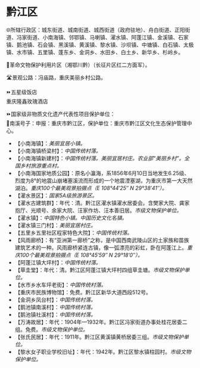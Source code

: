 # 黔江区  
🌐所辖行政区：城东街道、城南街道、城西街道（政府驻地）、舟白街道、正阳街道、冯家街道、小南海镇、邻鄂镇、马喇镇、濯水镇、阿蓬江镇、金溪镇、石家镇、鹅池镇、石会镇、黑溪镇、黄溪镇、黎水镇、沙坝镇、中塘镇、白石镇、太极镇、水市镇、五里镇、蓬东乡、金洞乡、水田乡、白土乡、新华乡、杉岭乡。  

🚩革命文物保护利用片区（湘鄂川黔）（长征片区红二方面军）。  

🛣️景观公路：冯庙路，重庆美丽乡村公路。  

⏩五星级饭店  
重庆隆鑫玫瑰酒店  

⏩国家级非物质文化遗产代表性项目保护单位：  
🔸南溪号子：申报：重庆市黔江区，保护单位：重庆市黔江区文化生态保护管理中心。  

* 【小南海镇】：*美丽宜居小镇。*  
* 【小南海镇桥梁村】：*中国传统村落。*  
* 【小南海镇新建村】：*中国传统村落。美丽宜居村庄。农业部“美丽乡村”。全国乡村旅游重点村。*  
* 【小南海国家地质公园】：原名小瀛海，系1856年6月10日当地发生6.25级、烈度为8°的地震山崩堵塞溪流而形成的一个地震湮塞湖，为重庆市第一大天然湖泊。*重庆100个最美观景拍摄点（E 108°44′25″ N 29°38′41″）。*  
* 【濯水景区】：*国家5A级旅游景区。*  
* 【濯水古建筑群】：年代：清。黔江区濯水镇濯水居委会。含樊家大院、龚家抱厅、光顺号、余家大院、汪家作坊、汪本善旧居。*市级文物保护单位。*  
* 【濯水镇】：*中国特色小镇。中国历史文化名镇。*  
* 【濯水镇三门村】：*美丽宜居村庄。*  
* 【五里乡五里社区程家特色大院】：*中国传统村落。*  
* 【风雨廊桥】：有“亚洲第一廊桥”之称，是中国西南武陵山区的土家族和苗族建筑艺术的一种。风雨廊桥紧连古镇，像一弧漂亮的彩虹，卧在阿蓬江上。*重庆100个最美观景拍摄点（E 108°45′59″ N 29°18′0″）。*  
* 【阿蓬江镇大坪村】：*中国传统村落。*  
* 【草圭堂】：年代：清。黔江区阿蓬江镇大坪村四组草圭塘。*市级文物保护单位。*  
* 【水市乡水车坪老街】：*中国传统村落。*  
* 【重庆市民族博物馆】：免费。黔江区新华大道西段512号。  
* 【金洞乡凤台村】：*中国传统村落。*  
* 【鹅池镇南溪村】：*中国传统村落。*  
* 【鹅池镇社溪村】：*中国传统村落。*  
* 【万涛故居】：年代：1904年—1932年。黔江区冯家街道办事处桂花居委二组。免费。*市级文物保护单位。*  
* 【张氏民居】：年代：1911年。黔江区黄溪镇黄桥居委三组。*市级文物保护单位。*  
* 【黎水女子职业学校旧址】：年代：1942年。黔江区黎水镇柱园村。*市级文物保护单位。*  
